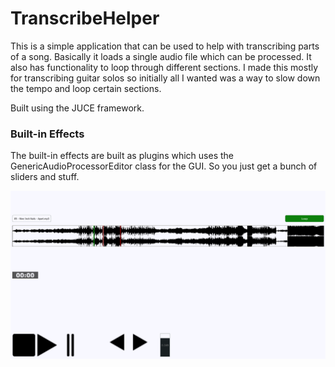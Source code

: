 # TranscribeHelper

This is a simple application that can be used to help with transcribing parts of a song. Basically it loads a single audio file which can be processed. It also has functionality to loop through different sections. I made this mostly for transcribing guitar solos so initially all I wanted was a way to slow down the tempo and loop certain sections. 

Built using the JUCE framework.

### Built-in Effects

The built-in effects are built as plugins which uses the GenericAudioProcessorEditor class for the GUI. So you just get a bunch of sliders and stuff.

![ScreenShot](https://raw.githubusercontent.com/jdicarlantonio/TranscribeHelper/master/Screenshot/transcribeScreenshot.png)
